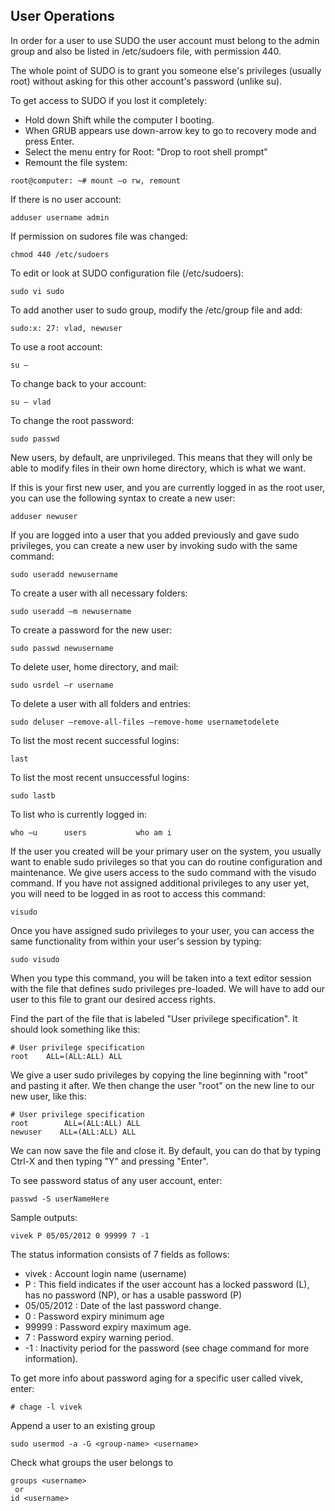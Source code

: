 ## User Operations

In order for a user to use SUDO the user account must belong to the admin group and also be listed in /etc/sudoers file, with permission 440. 

The whole point of SUDO is to grant you someone else's privileges (usually root) without asking for this other account's password (unlike su).

To get access to SUDO if you lost it completely:
- Hold down Shift while the computer I booting.
- When GRUB appears use down-arrow key to go to recovery mode and press Enter. 
- Select the menu entry for Root: "Drop to root shell prompt"
- Remount the file system: 
```
root@computer: ~# mount –o rw, remount
```
If there is no user account:
```
adduser username admin
```
If permission on sudores file was changed:
```
chmod 440 /etc/sudoers
```
To edit or look at SUDO configuration file (/etc/sudoers):
```
sudo vi sudo
```
To add another user to sudo group, modify the /etc/group file and add:
```
sudo:x: 27: vlad, newuser
```
To use a root account:
```
su –
```
To change back to your account:
```
su – vlad
```
To change the root password:
```
sudo passwd
```
New users, by default, are unprivileged. This means that they will only be able to modify files in their own home directory, which is what we want.

If this is your first new user, and you are currently logged in as the root user, you can use the following syntax to create a new user:
```
adduser newuser
```
If you are logged into a user that you added previously and gave sudo privileges, you can create a new user by invoking sudo with the same command:
```
sudo useradd newusername	
```
To create a user with all necessary folders:
```
sudo useradd –m newusername
```
To create a password for the new user:
```
sudo passwd newusername
```
To delete user, home directory, and mail:
```
sudo usrdel –r username
```
To delete a user with all folders and entries:
```
sudo deluser –remove-all-files –remove-home usernametodelete
```
To list the most recent successful logins:
```
last
```
To list the most recent unsuccessful logins:
```
sudo lastb
```
To list who is currently logged in:
```
who –u		users			who am i
```
If the user you created will be your primary user on the system, you usually want to enable sudo privileges so that you can do routine configuration and maintenance. We give users access to the sudo command with the visudo command. If you have not assigned additional privileges to any user yet, you will need to be logged in as root to access this command:
```
visudo
```
Once you have assigned sudo privileges to your user, you can access the same functionality from within your user's session by typing:
```
sudo visudo
```
When you type this command, you will be taken into a text editor session with the file that defines sudo privileges pre-loaded. We will have to add our user to this file to grant our desired access rights.

Find the part of the file that is labeled "User privilege specification". It should look something like this:
```
# User privilege specification
root    ALL=(ALL:ALL) ALL
```
We give a user sudo privileges by copying the line beginning with "root" and pasting it after. We then change the user "root" on the new line to our new user, like this:
```
# User privilege specification
root        ALL=(ALL:ALL) ALL
newuser    ALL=(ALL:ALL) ALL
```
We can now save the file and close it. By default, you can do that by typing Ctrl-X and then typing "Y" and pressing "Enter".

To see password status of any user account, enter:
```
passwd -S userNameHere
```
Sample outputs:
```
vivek P 05/05/2012 0 99999 7 -1
```
The status information consists of 7 fields as follows:
- vivek : Account login name (username)
- P : This field indicates if the user account has a locked password (L), has no password (NP), or has a usable password (P)
- 05/05/2012 : Date of the last password change.
- 0 : Password expiry minimum age
- 99999 : Password expiry maximum age.
- 7 : Password expiry warning period.
- -1 : Inactivity period for the password (see chage command for more information).

To get more info about password aging for a specific user called vivek, enter:
```
# chage -l vivek
```
Append a user to an existing group
```
sudo usermod -a -G <group-name> <username>
```
Check what groups the user belongs to
```
groups <username>
 or
id <username>
```
